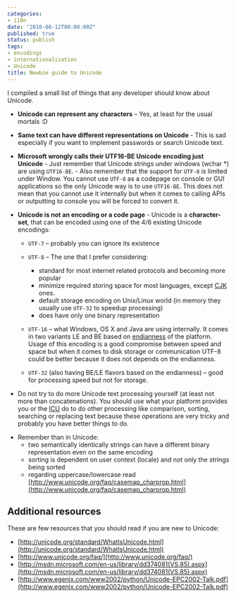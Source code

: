 ```yaml
---
categories:
- i18n
date: "2010-08-12T00:00:00Z"
published: true
status: publish
tags:
- encodings
- internationalization
- Unicode
title: Newbie guide to Unicode
---
```

I compiled a small list of things that any developer should know about Unicode.<!--more-->

*   **Unicode can represent any characters** – Yes, at least for the usual mortals :D
*   **Same text can have different representations on Unicode** - This is sad especially if you want to implement passwords or search Unicode text.
*   **Microsoft wrongly calls their UTF16-BE Unicode encoding just Unicode** - Just remember that Unicode strings under windows (wchar *) are using ``UTF16-BE``. - Also remember that the support for ``UTF-8`` is limited under Window. You cannot use ``UTF-8`` as a codepage on console or GUI applications so the only Unicode way is to use ``UTF16-BE``. This does not mean that you cannot use it internally but when it comes to calling APIs or outputting to console you will be forced to convert it.
*   **Unicode is not an encoding or a code page** - Unicode is a **character-set**, that can be encoded using one of the 4/6 existing Unicode encodings:

    *   ``UTF-7`` – probably you can ignore its existence
    *   ``UTF-8`` – The one that I prefer considering:

        *   standard for most internet related protocols and becoming more popular
        *   minimize required storing space for most languages, except [CJK](http://en.wikipedia.org/wiki/CJK_characters) ones.
        *   default storage encoding on Unix/Linux world (in memory they usually use ``UTF-32`` to speedup processing)
        *   does have only one binary representation

    *   ``UTF-16`` – what Windows, OS X and Java are using internally. It comes in two variants LE and BE based on [endianness](http://en.wikipedia.org/wiki/Endianness) of the platform. Usage of this encoding is a good compromise between speed and space but when it comes to disk storage or communication UTF-8 could be better because it does not depends on the endianness.
    *   ``UTF-32`` (also having BE/LE flavors based on the endianness) – good for processing speed but not for storage.

*   Do not try to do more Unicode text processing yourself (at least not more than concatenations). You should use what your platform provides you or the [ICU](http://site.icu-project.org/) do to do other processing like comparison, sorting, searching or replacing text because these operations are very tricky and probably you have better things to do.
*   <div>Remember than in Unicode:</div>

    *   two semantically identically strings can have a different binary representation even on the same encoding
    *   sorting is dependent on user context (locale) and not only the strings being sorted
    *   regarding uppercase/lowercase read [http://www.unicode.org/faq/casemap_charprop.html](http://www.unicode.org/faq/casemap_charprop.html)

## Additional resources

These are few resources that you should read if you are new to Unicode:

*   [http://unicode.org/standard/WhatIsUnicode.html](http://unicode.org/standard/WhatIsUnicode.html)
*   [http://www.unicode.org/faq/](http://www.unicode.org/faq/)
*   [http://msdn.microsoft.com/en-us/library/dd374081(VS.85).aspx](http://msdn.microsoft.com/en-us/library/dd374081(VS.85).aspx)
*   [http://www.egenix.com/www2002/python/Unicode-EPC2002-Talk.pdf](http://www.egenix.com/www2002/python/Unicode-EPC2002-Talk.pdf)
